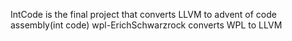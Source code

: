 IntCode is the final project that converts LLVM to advent of code assembly(int code)
wpl-ErichSchwarzrock converts WPL to LLVM
